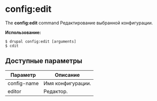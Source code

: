 # config:edit
The **config:edit** command Редактирование выбранной конфигурации.

**Использование:**
```
$ drupal config:edit [arguments] 
$ cdit  
```

## Доступные параметры
Параметр | Описание
---------|-------------
config-name | Имя конфигурации.
editor | Редактор.
